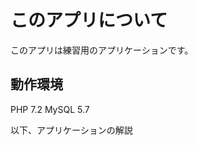 # このアプリについて
このアプリは練習用のアプリケーションです。

## 動作環境

PHP 7.2
MySQL 5.7

以下、アプリケーションの解説
<!---
sasaharaR/sasaharaR is a ✨ special ✨ repository because its `README.md` (this file) appears on your GitHub profile.
You can click the Preview link to take a look at your changes.
--->
